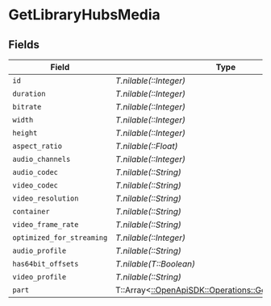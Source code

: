 # GetLibraryHubsMedia


## Fields

| Field                                                                                                   | Type                                                                                                    | Required                                                                                                | Description                                                                                             | Example                                                                                                 |
| ------------------------------------------------------------------------------------------------------- | ------------------------------------------------------------------------------------------------------- | ------------------------------------------------------------------------------------------------------- | ------------------------------------------------------------------------------------------------------- | ------------------------------------------------------------------------------------------------------- |
| `id`                                                                                                    | *T.nilable(::Integer)*                                                                                  | :heavy_minus_sign:                                                                                      | N/A                                                                                                     | 38247                                                                                                   |
| `duration`                                                                                              | *T.nilable(::Integer)*                                                                                  | :heavy_minus_sign:                                                                                      | N/A                                                                                                     | 6017237                                                                                                 |
| `bitrate`                                                                                               | *T.nilable(::Integer)*                                                                                  | :heavy_minus_sign:                                                                                      | N/A                                                                                                     | 2051                                                                                                    |
| `width`                                                                                                 | *T.nilable(::Integer)*                                                                                  | :heavy_minus_sign:                                                                                      | N/A                                                                                                     | 1920                                                                                                    |
| `height`                                                                                                | *T.nilable(::Integer)*                                                                                  | :heavy_minus_sign:                                                                                      | N/A                                                                                                     | 1080                                                                                                    |
| `aspect_ratio`                                                                                          | *T.nilable(::Float)*                                                                                    | :heavy_minus_sign:                                                                                      | N/A                                                                                                     | 1.78                                                                                                    |
| `audio_channels`                                                                                        | *T.nilable(::Integer)*                                                                                  | :heavy_minus_sign:                                                                                      | N/A                                                                                                     | 2                                                                                                       |
| `audio_codec`                                                                                           | *T.nilable(::String)*                                                                                   | :heavy_minus_sign:                                                                                      | N/A                                                                                                     | aac                                                                                                     |
| `video_codec`                                                                                           | *T.nilable(::String)*                                                                                   | :heavy_minus_sign:                                                                                      | N/A                                                                                                     | h264                                                                                                    |
| `video_resolution`                                                                                      | *T.nilable(::String)*                                                                                   | :heavy_minus_sign:                                                                                      | N/A                                                                                                     | 1080                                                                                                    |
| `container`                                                                                             | *T.nilable(::String)*                                                                                   | :heavy_minus_sign:                                                                                      | N/A                                                                                                     | mp4                                                                                                     |
| `video_frame_rate`                                                                                      | *T.nilable(::String)*                                                                                   | :heavy_minus_sign:                                                                                      | N/A                                                                                                     | 24p                                                                                                     |
| `optimized_for_streaming`                                                                               | *T.nilable(::Integer)*                                                                                  | :heavy_minus_sign:                                                                                      | N/A                                                                                                     | 1                                                                                                       |
| `audio_profile`                                                                                         | *T.nilable(::String)*                                                                                   | :heavy_minus_sign:                                                                                      | N/A                                                                                                     | lc                                                                                                      |
| `has64bit_offsets`                                                                                      | *T.nilable(T::Boolean)*                                                                                 | :heavy_minus_sign:                                                                                      | N/A                                                                                                     | false                                                                                                   |
| `video_profile`                                                                                         | *T.nilable(::String)*                                                                                   | :heavy_minus_sign:                                                                                      | N/A                                                                                                     | high                                                                                                    |
| `part`                                                                                                  | T::Array<[::OpenApiSDK::Operations::GetLibraryHubsPart](../../models/operations/getlibraryhubspart.md)> | :heavy_minus_sign:                                                                                      | N/A                                                                                                     |                                                                                                         |